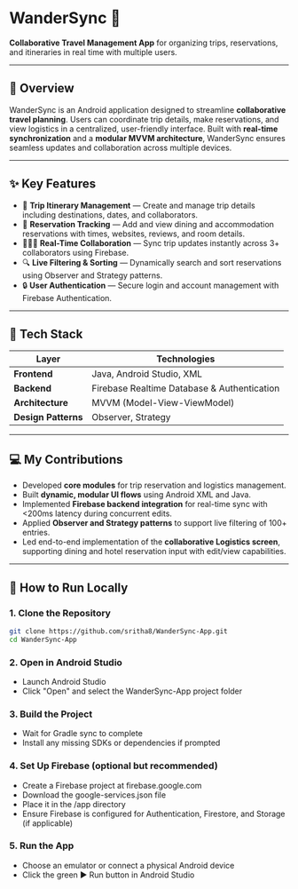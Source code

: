 # WanderSync 🧭
**Collaborative Travel Management App** for organizing trips, reservations, and itineraries in real time with multiple users.

---

## 📖 Overview
WanderSync is an Android application designed to streamline **collaborative travel planning**. Users can coordinate trip details, make reservations, and view logistics in a centralized, user-friendly interface. Built with **real-time synchronization** and a **modular MVVM architecture**, WanderSync ensures seamless updates and collaboration across multiple devices.

---

## ✨ Key Features

- 📆 **Trip Itinerary Management** — Create and manage trip details including destinations, dates, and collaborators.  
- 🏨 **Reservation Tracking** — Add and view dining and accommodation reservations with times, websites, reviews, and room details.  
- 🧑‍🤝‍🧑 **Real-Time Collaboration** — Sync trip updates instantly across 3+ collaborators using Firebase.  
- 🔍 **Live Filtering & Sorting** — Dynamically search and sort reservations using Observer and Strategy patterns.  
- 🔒 **User Authentication** — Secure login and account management with Firebase Authentication.  

---

## 🧠 Tech Stack

| Layer | Technologies |
|-------|---------------|
| **Frontend** | Java, Android Studio, XML |
| **Backend** | Firebase Realtime Database & Authentication |
| **Architecture** | MVVM (Model-View-ViewModel) |
| **Design Patterns** | Observer, Strategy |

---

## 💻 My Contributions
- Developed **core modules** for trip reservation and logistics management.  
- Built **dynamic, modular UI flows** using Android XML and Java.  
- Implemented **Firebase backend integration** for real-time sync with <200ms latency during concurrent edits.  
- Applied **Observer and Strategy patterns** to support live filtering of 100+ entries.  
- Led end-to-end implementation of the **collaborative Logistics screen**, supporting dining and hotel reservation input with edit/view capabilities.  

---

## 🚀 How to Run Locally

### 1. Clone the Repository
```bash
git clone https://github.com/sritha8/WanderSync-App.git
cd WanderSync-App
```

### 2. Open in Android Studio
- Launch Android Studio
- Click "Open" and select the WanderSync-App project folder

### 3. Build the Project
- Wait for Gradle sync to complete
- Install any missing SDKs or dependencies if prompted

### 4. Set Up Firebase (optional but recommended)
- Create a Firebase project at firebase.google.com
- Download the google-services.json file
- Place it in the /app directory
- Ensure Firebase is configured for Authentication, Firestore, and Storage (if applicable)

### 5. Run the App
- Choose an emulator or connect a physical Android device
- Click the green ▶ Run button in Android Studio

